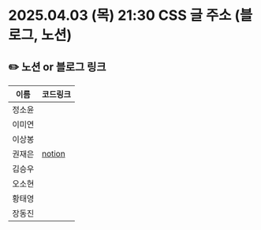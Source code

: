 # 2025.04.03 (목) 21:30 CSS 글 주소 (블로그, 노션)

## ✏️ 노션 or 블로그 링크

| 이름   | 코드링크                                                                                                                                                                                                                                           |
| ------ | -------------------------------------------------------------------------------------------------------------------------------------------------------------------------------------------------------------------------------------------------- |
| 정소윤 | |
| 이미연 | |
| 이상봉 | |
| 권재은 |[notion](https://www.notion.so/CSS-1c7bee6652f78027a20dc6a3ef85d3db?pvs=4) |
| 김승우 | |
| 오소현 | |
| 황태영 | |
| 장동진 | |
